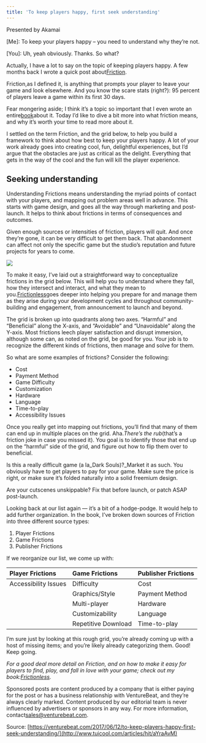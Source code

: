 ```yaml
---
title: 'To keep players happy, first seek understanding'
---
```


Presented by Akamai

\[Me\]: To keep your players happy – you need to understand why they’re not.

\[You\]: Uh, yeah obviously. Thanks. So what?

Actually, I have a lot to say on the topic of keeping players happy. A few months back I wrote a quick post about[Friction](https://blogs.akamai.com/2017/02/friction-hurts-especially-in-gaming.html).

Friction,as I defined it, is anything that prompts your player to leave your game and look elsewhere. And you know the scare stats \(right?\): 95 percent of players leave a game within its first 30 days.

Fear mongering aside; I think it’s a topic so important that I even wrote an entire[book](https://content.akamai.com/am-en-pg9012-frictionless-ebook.html)about it. Today I’d like to dive a bit more into what friction means, and why it’s worth your time to read more about it.

I settled on the term Friction, and the grid below, to help you build a framework to think about how best to keep your players happy. A lot of your work already goes into creating cool, fun, delightful experiences, but I’d argue that the obstacles are just as critical as the delight. Everything that gets in the way of the cool and the fun will kill the player experience.

## Seeking understanding

Understanding Frictions means understanding the myriad points of contact with your players, and mapping out problem areas well in advance. This starts with game design, and goes all the way through marketing and post-launch. It helps to think about frictions in terms of consequences and outcomes.

Given enough sources or intensities of friction, players will quit. And once they’re gone, it can be very difficult to get them back. That abandonment can affect not only the specific game but the studio’s reputation and future projects for years to come.

![](http://img0.tuicool.com/AZrERzj.png!web)

To make it easy, I’ve laid out a straightforward way to conceptualize frictions in the grid below. This will help you to understand where they fall, how they intersect and interact, and what they mean to you.[Frictionless](https://content.akamai.com/am-en-pg9012-frictionless-ebook.html)goes deeper into helping you prepare for and manage them as they arise during your development cycles and throughout community-building and engagement, from announcement to launch and beyond.

The grid is broken up into quadrants along two axes. “Harmful” and “Beneficial” along the X-axis, and “Avoidable” and “Unavoidable” along the Y-axis. Most frictions leech player satisfaction and disrupt immersion, although some can, as noted on the grid, be good for you. Your job is to recognize the different kinds of frictions, then manage and solve for them.

So what are some examples of frictions? Consider the following:

* Cost
* Payment Method
* Game Difficulty
* Customization
* Hardware
* Language
* Time-to-play
* Accessibility Issues

Once you really get into mapping out frictions, you’ll find that many of them can end up in multiple places on the grid. Aha._There’s the rub_\(that’s a friction joke in case you missed it\). You goal is to identify those that end up on the “harmful” side of the grid, and figure out how to flip them over to beneficial.

Is this a really difficult game \(a la_Dark Souls\)?_Market it as such. You obviously have to get players to pay for your game. Make sure the price is right, or make sure it’s folded naturally into a solid freemium design.

Are your cutscenes unskippable? Fix that before launch, or patch ASAP post-launch.

Looking back at our list again — it’s a bit of a hodge-podge. It would help to add further organization. In the book, I’ve broken down sources of Friction into three different source types:

1. Player Frictions
2. Game Frictions
3. Publisher Frictions

If we reorganize our list, we come up with:

| **Player Frictions** | **Game Frictions** | **Publisher Frictions** |
| :--- | :--- | :--- |
| Accessibility Issues | Difficulty | Cost |
|  | Graphics/Style | Payment Method |
|  | Multi-player | Hardware |
|  | Customizability | Language |
|  | Repetitive Download | Time-to-play |

I’m sure just by looking at this rough grid, you’re already coming up with a host of missing items; and you’re likely already categorizing them. Good! Keep going.

_For a good deal more detail on Friction, and on how to make it easy for players to find, play, and fall in love with your game; check out my book:_[_Frictionless_](https://content.akamai.com/am-en-pg9012-frictionless-ebook.html)_._

Sponsored posts are content produced by a company that is either paying for the post or has a business relationship with VentureBeat, and they’re always clearly marked. Content produced by our editorial team is never influenced by advertisers or sponsors in any way. For more information, contact[sales@venturebeat.com](mailto:sales@venturebeat.com).



Source: [https://venturebeat.com/2017/06/12/to-keep-players-happy-first-seek-understanding/](http://www.tuicool.com/articles/hit/aYraAvM)

